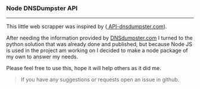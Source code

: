 ### Node DNSDumpster API
---
This little web scrapper was inspired by ([
API-dnsdumpster.com](https://github.com/PaulSec/API-dnsdumpster.com)).

After needing the information provided by [DNSdumpster.com](https://dnsdumpster.com/) I turned to the python solution that was already done and published, but because Node JS is used in the project am working on I decided to make a node package of my own to answer my needs.

Please feel free to use this, hope it will help others as it did me. 

> If you have any suggestions or requests open an issue in github.